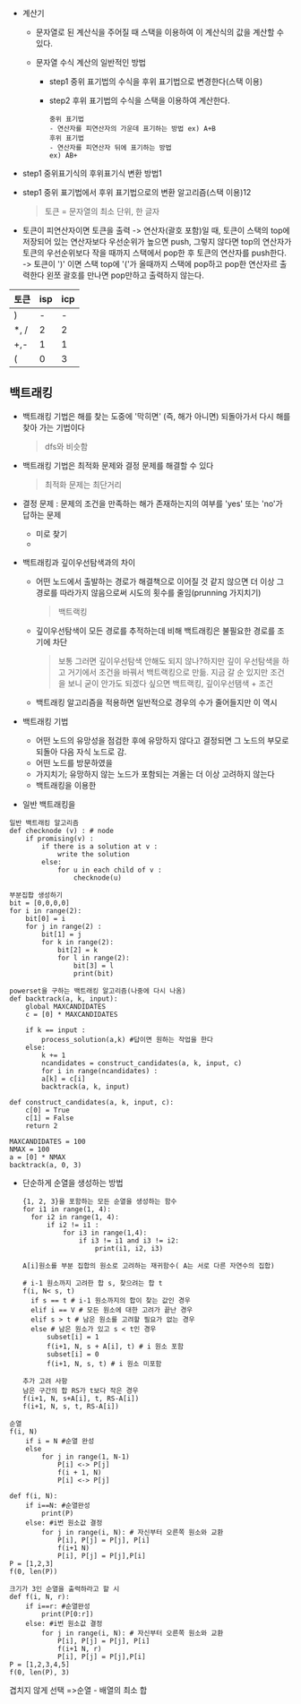 * 계산기

  * 문자열로 된 계산식을 주어질 때 스택을 이용하여 이 계산식의 값을 계산할 수 있다.

  * 문자열 수식 계산의 일반적인 방법

    * step1 중위 표기법의 수식을 후위 표기법으로 변경한다(스택 이용)

    * step2 후위 표기법의 수식을 스택을 이용하여 계산한다.

      ```
      중위 표기법
      - 연산자를 피연산자의 가운데 표기하는 방법 ex) A+B
      후위 표기법
      - 연산자를 피연산자 뒤에 표기하는 방법
      ex) AB+
      ```

      

* step1 중위표기식의 후위표기식 변환 방법1

* step1 중위 표기법에서 후위 표기법으로의 변환 알고리즘(스택 이용)12

  > 토큰 = 문자열의 최소 단위, 한 글자


* 토큰이 피연산자이면 토큰을 출력 -> 연산자(괄호 포함)일 때, 토큰이 스택의 top에 저장되어 있는 연산자보다 우선순위가 높으면 push, 그렇지 않다면 top의 연산자가 토큰의 우선순위보다 작을 때까지 스택에서 pop한 후 토큰의 연산자를 push한다. -> 토큰이 ')' 이면 스택 top에 '('가 올때까지 스택에 pop하고 pop한 연산자르 출력한다 왼쪼 괄호를 만나면 pop만하고 출력하지 않는다. 

| 토큰 | isp  | icp  |
| ---- | ---- | ---- |
| )    | -    | -    |
| *, / | 2    | 2    |
| +,-  | 1    | 1    |
| (    | 0    | 3    |





## 백트래킹

* 백트래킹 기법은 해를 찾는 도중에 '막히면' (즉, 해가 아니면) 되돌아가서 다시 해를 찾아 가는 기법이다 

  > dfs와 비슷함

* 백트래킹 기법은 최적화 문제와 결정 문제를 해결할 수 있다

  > 최적화 문제는 최단거리

* 결정 문제 : 문제의 조건을 만족하는 해가 존재하는지의 여부를 'yes' 또는 'no'가 답하는 문제

  * 미로 찾기
  * 

* 백트래킹과 깊이우선탐색과의 차이

  * 어떤 노드에서 출발하는 경로가 해결책으로 이어질 것 같지 않으면 더 이상 그 경로를 따라가지 않음으로써 시도의 횟수를 줄임(prunning 가지치기)

    > 백트랙킹

  * 깊이우선탐색이 모든 경로를 추적하는데 비해 백트래킹은 불필요한 경로를 조기에 차단

    > 보통 그러면 깊이우선탐색 안해도 되지 않나?하지만 깊이 우선탐색을 하고 거기에서 조건을 바꿔서 백트랙킹으로 만듦. 지금 갈 순 있지만 조건을 보니 굳이 안가도 되겠다 싶으면 백트랙킹, 깊이우선탬색 + 조건

  * 백트래킹 알고리즘을 적용하면 일반적으로 경우의 수가 줄어들지만 이 역시

* 백트래킹 기법

  * 어떤 노드의 유망성을 점검한 후에 유망하지 않다고 결정되면 그 노드의 부모로 되돌아 다음 자식 노드로 감. 
  * 어떤 노드를 방문하였을
  * 가지치기; 유망하지 않는 노드가 포함되는 겨올는 더 이상 고려하지 않는다
  * 백트래킹을 이용한

* 일반 백트래킹을

```
일반 백트래킹 알고리즘
def checknode (v) : # node
	if promising(v) :
		if there is a solution at v :
			write the solution
		else:
			for u in each child of v :
				checknode(u)
```



```
부분집합 생성하기
bit = [0,0,0,0]
for i in range(2):
	bit[0] = i
	for j in range(2) :
		bit[1] = j
		for k in range(2):
			bit[2] = k
			for l in range(2):
				bit[3] = l
				print(bit)
```

```
powerset을 구하는 백트래킹 알고리즘(나중에 다시 나옴)
def backtrack(a, k, input):
	global MAXCANDIDATES
	c = [0] * MAXCANDIDATES
	
	if k == input :
		process_solution(a,k) #답이면 원하는 작업을 한다
	else:
		k += 1
		ncandidates = construct_candidates(a, k, input, c)
		for i in range(ncandidates) :
		a[k] = c[i]
		backtrack(a, k, input)
		
def construct_candidates(a, k, input, c):
	c[0] = True
	c[1] = False
	return 2
	
MAXCANDIDATES = 100
NMAX = 100
a = [0] * NMAX
backtrack(a, 0, 3)
```



* 단순하게 순열을 생성하는 방법

  ```
  {1, 2, 3}을 포함하는 모든 순열을 생성하는 함수
  for i1 in range(1, 4):
  	for i2 in range(1, 4):
  		if i2 != i1 :
  			for i3 in range(1,4):
  				if i3 != i1 and i3 != i2:
  					print(i1, i2, i3)
  ```

  ```
  A[i]원소를 부분 집합의 원소로 고려하는 재귀함수( A는 서로 다른 자연수의 집합)
  
  # i-1 원소까지 고려한 합 s, 찾으려는 합 t
  f(i, N< s, t)
  	if s == t # i-1 원소까지의 합이 찾는 값인 경우
  	elif i == V # 모든 원소에 대한 고려가 끝난 경우
  	elif s > t # 남은 원소를 고려할 필요가 없는 경우
  	else # 남은 원소가 있고 s < t인 경우 
  		subset[i] = 1
  		f(i+1, N, s + A[i], t) # i 원소 포함
  		subset[i] = 0
  		f(i+1, N, s, t) # i 원소 미포함
  		
  추가 고려 사항
  남은 구간의 합 RS가 t보다 작은 경우
  f(i+1, N, s+A[i], t, RS-A[i])
  f(i+1, N, s, t, RS-A[i])
  ```

```
순열
f(i, N)
	if i = N #순열 완성
	else
		for j in range(1, N-1)
			P[i] <-> P[j]
			f(i + 1, N)
			P[i] <-> P[j]
```

```
def f(i, N):
	if i==N: #순열완성
		print(P) 
	else: #i번 원소값 결정
		for j in range(i, N): # 자신부터 오른쪽 원소와 교환
			P[i], P[j] = P[j], P[i]
			f(i+1 N)
			P[i], P[j] = P[j],P[i]
P = [1,2,3]
f(0, len(P))
```

```
크기가 3인 순열을 출력하라고 할 시
def f(i, N, r):
	if i==r: #순열완성
		print(P[0:r]) 
	else: #i번 원소값 결정
		for j in range(i, N): # 자신부터 오른쪽 원소와 교환
			P[i], P[j] = P[j], P[i]
			f(i+1 N, r)
			P[i], P[j] = P[j],P[i]
P = [1,2,3,4,5]
f(0, len(P), 3)
```

겹치지 않게 선택 =>순열 - 배열의 최소 합



